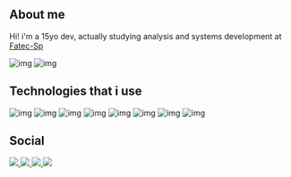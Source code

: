 ## About me

Hi! i'm a 15yo dev, actually studying analysis and systems development at [Fatec-Sp](http://www.fatecsp.br/)

![img](https://github-readme-stats.vercel.app/api?username=swwden&theme=dark) ![img](https://github-readme-stats.vercel.app/api/top-langs/?username=swwden&theme=dark)

## Technologies that i use
![img](https://img.shields.io/badge/firebase-ffca28?style=for-the-badge&logo=firebase&logoColor=black)
![img](https://img.shields.io/badge/CSS3-1572B6?style=for-the-badge&logo=css3&logoColor=white)
![img](https://img.shields.io/badge/HTML5-E34F26?style=for-the-badge&logo=html5&logoColor=white)
![img](https://img.shields.io/badge/JavaScript-323330?style=for-the-badge&logo=javascript&logoColor=F7DF1E)
![img](https://img.shields.io/badge/json-5E5C5C?style=for-the-badge&logo=json&logoColor=white)
![img](https://img.shields.io/badge/freebsd-AB2B28?style=for-the-badge&logo=freebsd&logoColor=white)
![img](https://img.shields.io/badge/Node.js-339933?style=for-the-badge&logo=nodedotjs&logoColor=white)
![img](https://img.shields.io/badge/npm-CB3837?style=for-the-badge&logo=npm&logoColor=white)

## Social
<a href="">
  <img src="https://img.shields.io/badge/Discord-7289DA?style=for-the-badge&logo=discord&logoColor=white">
</a>

<a href="">
  <img src="https://img.shields.io/badge/Myanimelist-2E51A2?style=for-the-badge&logo=myanimelist&logoColor=white">
</a>

<a href="mailto:contatomatt@protonmail.com">
  <img src="https://img.shields.io/badge/ProtonMail-8B89CC?style=for-the-badge&logo=protonmail&logoColor=white">
</a>

<a href="">
  <img src="https://img.shields.io/badge/SoundCloud-FF3300?style=for-the-badge&logo=soundcloud&logoColor=white">
</a>
